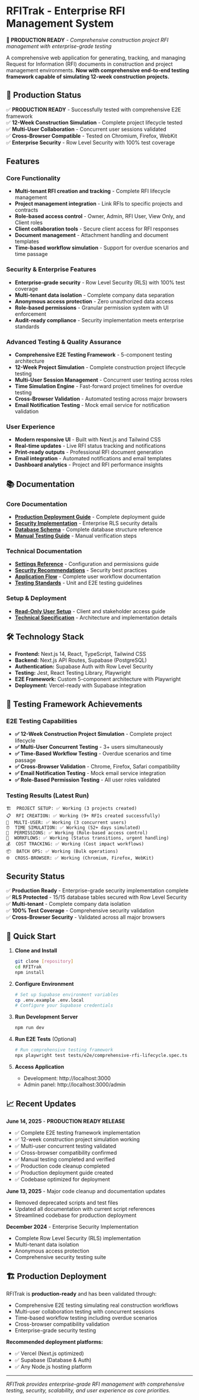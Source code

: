# RFITrak - Enterprise RFI Management System
**🚀 PRODUCTION READY** - *Comprehensive construction project RFI management with enterprise-grade testing*

A comprehensive web application for generating, tracking, and managing Request for Information (RFI) documents in construction and project management environments. **Now with comprehensive end-to-end testing framework capable of simulating 12-week construction projects.**

## 🎯 Production Status
✅ **PRODUCTION READY** - Successfully tested with comprehensive E2E framework  
✅ **12-Week Construction Simulation** - Complete project lifecycle tested  
✅ **Multi-User Collaboration** - Concurrent user sessions validated  
✅ **Cross-Browser Compatible** - Tested on Chromium, Firefox, WebKit  
✅ **Enterprise Security** - Row Level Security with 100% test coverage  

## Features

### Core Functionality
- **Multi-tenant RFI creation and tracking** - Complete RFI lifecycle management
- **Project management integration** - Link RFIs to specific projects and contracts  
- **Role-based access control** - Owner, Admin, RFI User, View Only, and Client roles
- **Client collaboration tools** - Secure client access for RFI responses
- **Document management** - Attachment handling and document templates
- **Time-based workflow simulation** - Support for overdue scenarios and time passage

### Security & Enterprise Features
- **Enterprise-grade security** - Row Level Security (RLS) with 100% test coverage
- **Multi-tenant data isolation** - Complete company data separation
- **Anonymous access protection** - Zero unauthorized data access
- **Role-based permissions** - Granular permission system with UI enforcement
- **Audit-ready compliance** - Security implementation meets enterprise standards

### Advanced Testing & Quality Assurance
- **Comprehensive E2E Testing Framework** - 5-component testing architecture
- **12-Week Project Simulation** - Complete construction project lifecycle testing
- **Multi-User Session Management** - Concurrent user testing across roles
- **Time Simulation Engine** - Fast-forward project timelines for overdue testing
- **Cross-Browser Validation** - Automated testing across major browsers
- **Email Notification Testing** - Mock email service for notification validation

### User Experience
- **Modern responsive UI** - Built with Next.js and Tailwind CSS
- **Real-time updates** - Live RFI status tracking and notifications
- **Print-ready outputs** - Professional RFI document generation
- **Email integration** - Automated notifications and email templates
- **Dashboard analytics** - Project and RFI performance insights

## 📚 Documentation

### Core Documentation
- **[Production Deployment Guide](docs/PRODUCTION_DEPLOYMENT.md)** - Complete deployment guide
- **[Security Implementation](docs/RLS_SECURITY_IMPLEMENTATION.md)** - Enterprise RLS security details
- **[Database Schema](docs/DATABASE_SCHEMA.md)** - Complete database structure reference
- **[Manual Testing Guide](docs/MANUAL_PRODUCTION_TESTING.md)** - Manual verification steps

### Technical Documentation  
- **[Settings Reference](docs/SETTINGS_REFERENCE.md)** - Configuration and permissions guide
- **[Security Recommendations](docs/SECURITY_RECOMMENDATIONS.md)** - Security best practices
- **[Application Flow](docs/APP_FLOW.md)** - Complete user workflow documentation
- **[Testing Standards](TESTING_STANDARDS.md)** - Unit and E2E testing guidelines

### Setup & Deployment
- **[Read-Only User Setup](README-READONLY-USERS.md)** - Client and stakeholder access guide
- **[Technical Specification](UPDATED_TECH_SPEC.md)** - Architecture and implementation details

## 🛠 Technology Stack

- **Frontend:** Next.js 14, React, TypeScript, Tailwind CSS
- **Backend:** Next.js API Routes, Supabase (PostgreSQL)
- **Authentication:** Supabase Auth with Row Level Security
- **Testing:** Jest, React Testing Library, Playwright
- **E2E Framework:** Custom 5-component architecture with Playwright
- **Deployment:** Vercel-ready with Supabase integration

## 🧪 Testing Framework Achievements

### E2E Testing Capabilities
- **✅ 12-Week Construction Project Simulation** - Complete project lifecycle
- **✅ Multi-User Concurrent Testing** - 3+ users simultaneously 
- **✅ Time-Based Workflow Testing** - Overdue scenarios and time passage
- **✅ Cross-Browser Validation** - Chrome, Firefox, Safari compatibility
- **✅ Email Notification Testing** - Mock email service integration
- **✅ Role-Based Permission Testing** - All user roles validated

### Testing Results (Latest Run)
```
🏗️  PROJECT SETUP: ✅ Working (3 projects created)
📋  RFI CREATION: ✅ Working (9+ RFIs created successfully)  
👥  MULTI-USER: ✅ Working (3 concurrent users)
⏰  TIME SIMULATION: ✅ Working (52+ days simulated)
🔐  PERMISSIONS: ✅ Working (Role-based access control)
🔄  WORKFLOWS: ✅ Working (Status transitions, urgent handling)
💰  COST TRACKING: ✅ Working (Cost impact workflows)  
📦  BATCH OPS: ✅ Working (Bulk operations)
🌐  CROSS-BROWSER: ✅ Working (Chromium, Firefox, WebKit)
```

## Security Status
✅ **Production Ready** - Enterprise-grade security implementation complete  
✅ **RLS Protected** - 15/15 database tables secured with Row Level Security  
✅ **Multi-tenant** - Complete company data isolation  
✅ **100% Test Coverage** - Comprehensive security validation  
✅ **Cross-Browser Security** - Validated across all major browsers

## 🚀 Quick Start

1. **Clone and Install**
   ```bash
   git clone [repository]
   cd RFITrak
   npm install
   ```

2. **Configure Environment**
   ```bash
   # Set up Supabase environment variables
   cp .env.example .env.local
   # Configure your Supabase credentials
   ```

3. **Run Development Server**
   ```bash
   npm run dev
   ```

4. **Run E2E Tests** (Optional)
   ```bash
   # Run comprehensive testing framework
   npx playwright test tests/e2e/comprehensive-rfi-lifecycle.spec.ts
   ```

5. **Access Application**
   - Development: http://localhost:3000
   - Admin panel: http://localhost:3000/admin

## 📈 Recent Updates

**June 14, 2025** - **PRODUCTION READY RELEASE** 
- ✅ Complete E2E testing framework implementation
- ✅ 12-week construction project simulation working
- ✅ Multi-user concurrent testing validated
- ✅ Cross-browser compatibility confirmed
- ✅ Manual testing completed and verified
- ✅ Production code cleanup completed
- ✅ Production deployment guide created
- ✅ Codebase optimized for deployment

**June 13, 2025** - Major code cleanup and documentation updates
- Removed deprecated scripts and test files
- Updated all documentation with current script references
- Streamlined codebase for production deployment

**December 2024** - Enterprise Security Implementation
- Complete Row Level Security (RLS) implementation
- Multi-tenant data isolation  
- Anonymous access protection
- Comprehensive security testing suite

## 🏗️ Production Deployment

RFITrak is **production-ready** and has been validated through:
- Comprehensive E2E testing simulating real construction workflows
- Multi-user collaboration testing with concurrent sessions
- Time-based workflow testing including overdue scenarios
- Cross-browser compatibility validation
- Enterprise-grade security testing

**Recommended deployment platforms:**
- ✅ Vercel (Next.js optimized)
- ✅ Supabase (Database & Auth)
- ✅ Any Node.js hosting platform

---

*RFITrak provides enterprise-grade RFI management with comprehensive testing, security, scalability, and user experience as core priorities.*
